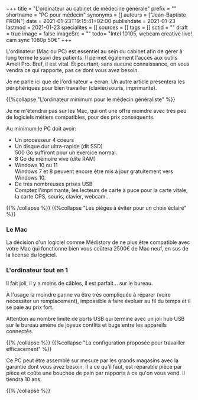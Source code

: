 +++
title = "L'ordinateur au cabinet de médecine générale"
prefix = ""
shortname = "PC pour médecin"
synonyms = []
auteurs = ["Jean-Baptiste FRON"]
date = 2021-01-23T19:15:41+02:00
publishdate = 2021-01-23
lastmod = 2021-01-23
specialites = []
sources = []
tags = []
sctid = ""
draft = true
image = false
imageSrc = ""
todo= "Intel 10105, webcam creative live! cam sync 1080p 50€"
+++

L'ordinateur (Mac ou PC) est essentiel au sein du cabinet afin de gérer à long terme le suivi des patients. Il permet également l'accès aux outils Ameli Pro. Bref, il est vital. Et pourtant, sans aucune connaissance, on vous vendra ce qui rapporte, pas ce dont vous avez besoin.

Je ne parle ici que de l'ordinateur + écran. Un autre article présentera les périphériques pour bien travailler (clavier/souris, imprimante).

{{%collapse "L'ordinateur minimum pour le médecin généraliste" %}}

Je ne m'étendrai pas sur les Mac, qui ont une offre moindre avec très peu de logiciels métiers compatibles, pour des prix conséquents.

Au minimum le PC doit avoir:

- Un processeur 4 coeurs
- Un disque dur ultra-rapide (dit SSD)  
500 Go suffiront pour un exercice normal.
- 8 Go de mémoire vive (dite RAM)
- Windows 10 ou 11  
Windows 7 et 8 peuvent encore être mis à jour gratuitement vers Windows 10.
- De très nombreuses prises USB  
Comptez l'imprimante, les lecteurs de carte à puce pour la carte vitale, la carte CPS, souris, clavier, webcam...

{{% /collapse %}}
{{%collapse "Les pièges à éviter pour un choix éclairé" %}}

### Le Mac

La décision d'un logiciel comme Médistory de ne plus être compatible avec votre Mac qui fonctionne bien vous coûtera 2500€ de Mac neuf, en sus de la license du logiciel.

### L'ordinateur tout en 1

Il fait joli, il y a moins de câbles, il est parfait... sur le bureau.

À l'usage la moindre panne va être très compliquée à réparer (voire nécessiter un remplacement), impossible à faire évoluer au fil du temps et il se paie au prix fort.

Attention au nombre limité de ports USB qui termine avec un joli hub USB sur le bureau amène de joyeux conflits et bugs entre les appareils connectés.

{{% /collapse %}}
{{%collapse "La configuration proposée pour travailler efficacement" %}}

Ce PC peut être assemblé sur mesure par les grands magasins avec la garantie dont vous avez besoin. Il a ce qu'il faut, est réparable pièce par pièce et coûte une bouchée de pain par rapports à ce qu'on vous vend. Il tiendra 10 ans.

{{% /collapse %}}
